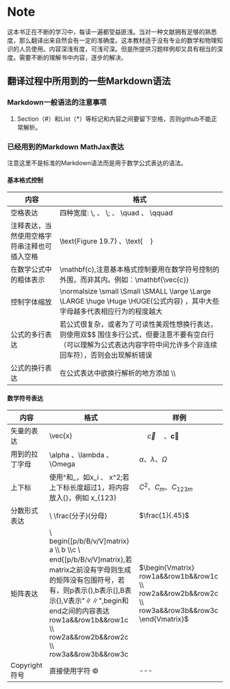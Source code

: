 # Note
这本书正在不断的学习中，每读一遍都受益匪浅。当对一种文献拥有足够的熟悉度，那么翻译出来自然会有一定的准确度。这本教材适于没有专业的数学和物理知识的人员使用。内容深浅有度，可浅可深。但是所提供习题样例却又具有相当的深度。需要不断的理解书中内容，逐步的解决。

## 翻译过程中所用到的一些Markdown语法

### Markdown一般语法的注意事项
1. Section（#）和List（*）等标记和内容之间要留下空格，否则github不能正常解析。

### 已经用到的Markdown MathJax表达
注意这里不是标准的Markdown语法而是用于数学公式表达的语法。

#### 基本格式控制

| 内容 | 格式 |
| --- | --- |
| 空格表达 |四种宽度: \\,  、 \\;  、 \\quad  、 \\qquad |
| 注释表达，当然使用空格字符串注释也可插入空格 | \\text{Figure 19.7} 、\\text{    } |
| 在数学公式中的粗体表示 | \\mathbf{c},注意基本格式控制要用在数学符号控制的外围，而非其内。例如：\\mathbf{\vec{c}} |
| 控制字体缩放 | \\normalsize \\small \\Small \\SMALL \\large \\Large \\LARGE \huge \Huge \HUGE{公式内容} ，其中大些字母越多代表相应行为的程度越大|
| 公式的多行表达 | 若公式很复杂，或者为了可读性美观性想换行表达，则使用双\$\$ 围住多行公式，但要注意不要有空白行（可以理解为公式表达内容字符中间允许多个非连续回车符），否则会出现解析错误 |
| 公式的换行表达 | 在公式表达中欲换行解析的地方添加 \\\\ |


#### 数学符号表达

| 内容 | 格式 |  样例  |
| --- | --- | --- |
| 矢量的表达 | \\vec{x} |  $\quad \vec{c} \quad 、 \mathbf{\vec{c}}$  |
| 用到的拉丁字母 | \\alpha 、\\lambda 、\\Omega | $\alpha 、 \lambda 、 \Omega$ |
| 上下标 | 使用\^和\_，如x\_i 、 x\^2;若上下标长度超过1，将内容放入{}，例如 x_{123} | $C^2 、 C_m 、 C_{123m}$  |
| 分数形式表达 |\ \frac{分子}{分母} | $\frac{1}{.45}$ |
| 矩阵表达 |\\ begin\{[p/b/B/v/V]matrix\} a \\\\ b \\\\c \\ end\{[p/b/B/v/V]matrix\},若matrix之前没有字母则生成的矩阵没有包围符号，若有，则p表示(),b表示[],B表示{},V表示"∥∥",begin和end之间的内容表达 row1a&&row1b&&row1c \\\\ row2a&&row2b&&row2c \\\\ row3a&&row3b&&row3c | $\begin{Vmatrix} row1a&&row1b&&row1c \\ row2a&&row2b&&row2c \\ row3a&&row3b&&row3c \end{Vmatrix}$ |
| Copyright符号 | 直接使用字符 ©️ | --- |








